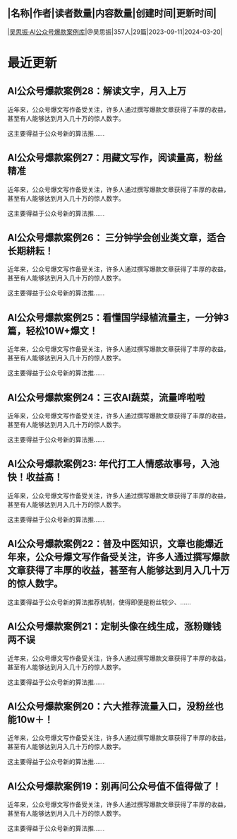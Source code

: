 |名称|作者|读者数量|内容数量|创建时间|更新时间|
---
|[吴思振·AI公众号爆款案例库](https://xiaobot.net/p/80617343?refer=0b133df9-27dc-423b-8101-639049001c13)|@吴思振|357人|29篇|2023-09-11|2024-03-20|

# 最近更新
## AI公众号爆款案例28：解读文字，月入上万

近年来，公众号爆文写作备受关注，许多人通过撰写爆款文章获得了丰厚的收益，甚至有人能够达到月入几十万的惊人数字。

这主要得益于公众号新的算法推......
## AI公众号爆款案例27：用藏文写作，阅读量高，粉丝精准

近年来，公众号爆文写作备受关注，许多人通过撰写爆款文章获得了丰厚的收益，甚至有人能够达到月入几十万的惊人数字。

这主要得益于公众号新的算法推......
## AI公众号爆款案例26： 三分钟学会创业类文章，适合长期耕耘！

近年来，公众号爆文写作备受关注，许多人通过撰写爆款文章获得了丰厚的收益，甚至有人能够达到月入几十万的惊人数字。

这主要得益于公众号新的算法推......
## AI公众号爆款案例25：看懂国学绿植流量主，一分钟3篇，轻松10W+爆文！

近年来，公众号爆文写作备受关注，许多人通过撰写爆款文章获得了丰厚的收益，甚至有人能够达到月入几十万的惊人数字。

这主要得益于公众号新的算法推......
## AI公众号爆款案例24：三农AI蔬菜，流量哗啦啦

近年来，公众号爆文写作备受关注，许多人通过撰写爆款文章获得了丰厚的收益，甚至有人能够达到月入几十万的惊人数字。

这主要得益于公众号新的算法推......
## AI公众号爆款案例23: 年代打工人情感故事号，入池快！收益高！

近年来，公众号爆文写作备受关注，许多人通过撰写爆款文章获得了丰厚的收益，甚至有人能够达到月入几十万的惊人数字。

这主要得益于公众号新的算法推......
## AI公众号爆款案例22：普及中医知识，文章也能爆近年来，公众号爆文写作备受关注，许多人通过撰写爆款文章获得了丰厚的收益，甚至有人能够达到月入几十万的惊人数字。

这主要得益于公众号新的算法推荐机制，使得即便是粉丝较少、......
## AI公众号爆款案例21：定制头像在线生成，涨粉赚钱两不误

近年来，公众号爆文写作备受关注，许多人通过撰写爆款文章获得了丰厚的收益，甚至有人能够达到月入几十万的惊人数字。

这主要得益于公众号新的算法推......
## AI公众号爆款案例20：六大推荐流量入口，没粉丝也能10w＋！

近年来，公众号爆文写作备受关注，许多人通过撰写爆款文章获得了丰厚的收益，甚至有人能够达到月入几十万的惊人数字。

这主要得益于公众号新的算法推......
## AI公众号爆款案例19：别再问公众号值不值得做了！

近年来，公众号爆文写作备受关注，许多人通过撰写爆款文章获得了丰厚的收益，甚至有人能够达到月入几十万的惊人数字。

这主要得益于公众号新的算法推......

